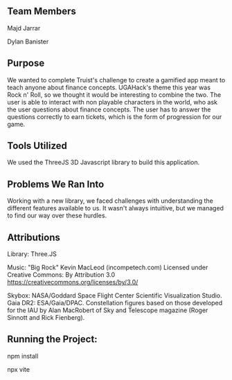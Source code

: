 ## Team Members
Majd Jarrar

Dylan Banister

## Purpose
We wanted to complete Truist's challenge to create a gamified app meant to teach anyone about finance concepts. UGAHack's theme this year was Rock n' Roll, so we thought it would be interesting to combine the two. The user is able to interact with non playable characters in the world, who ask the user questions about finance concepts. The user has to answer the questions correctly to earn tickets, which is the form of progression for our game.

## Tools Utilized
We used the ThreeJS 3D Javascript library to build this application.

## Problems We Ran Into
Working with a new library, we faced challenges with understanding the different features available to us. It wasn't always intuitive, but we managed to find our way over these hurdles.

## Attributions
Library:
Three.JS

Music:
"Big Rock"
Kevin MacLeod (incompetech.com)
Licensed under Creative Commons: By Attribution 3.0
https://creativecommons.org/licenses/by/3.0/

Skybox:
NASA/Goddard Space Flight Center Scientific Visualization Studio. Gaia DR2: ESA/Gaia/DPAC. Constellation figures based on those developed for the IAU by Alan MacRobert of Sky and Telescope magazine (Roger Sinnott and Rick Fienberg).

## Running the Project:
npm install

npx vite
